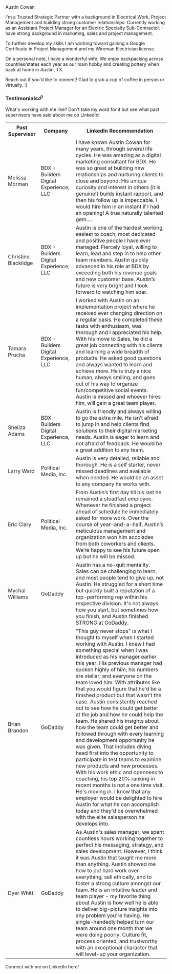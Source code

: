 </Div>
<!--
**austintxcowan/austintxcowan** is a ✨ _special_ ✨ repository because its `README.md` (this file) appears on your GitHub profile.
-->
Austin Cowan
<Div><p> I'm a Trusted Strategic Partner with a background in Electrical Work, Project Management and building strong customer relationships. Currently working as an Assistant Project Manager for an Electric Specialty Sub-Contractor. I have strong background in marketing, sales and project management. 

To further develop my skills I am working toward gaining a Google Certificate in Project Management and my Wireman Electrician license. 
 
 On a personal note, I have a wonderful wife. We enjoy backpacking across countries/states each year as our main hobby and creating pottery when back at home in Austin, TX. 
 
 Reach out if you'd like to connect! Glad to grab a cup of coffee in person or virtually. :) </p>
<div class="markdown-heading" dir="auto"><h3 class="heading-element" dir="auto">Testimonials<a id="user-content-testimonials" class="anchor" aria-label="Permalink: Testimonials" href="#testimonials"><svg class="octicon octicon-link" viewBox="0 0 16 16" version="1.1" width="16" height="16" aria-hidden="true"><path d="m7.775 3.275 1.25-1.25a3.5 3.5 0 1 1 4.95 4.95l-2.5 2.5a3.5 3.5 0 0 1-4.95 0 .751.751 0 0 1 .018-1.042.751.751 0 0 1 1.042-.018 1.998 1.998 0 0 0 2.83 0l2.5-2.5a2.002 2.002 0 0 0-2.83-2.83l-1.25 1.25a.751.751 0 0 1-1.042-.018.751.751 0 0 1-.018-1.042Zm-4.69 9.64a1.998 1.998 0 0 0 2.83 0l1.25-1.25a.751.751 0 0 1 1.042.018.751.751 0 0 1 .018 1.042l-1.25 1.25a3.5 3.5 0 1 1-4.95-4.95l2.5-2.5a3.5 3.5 0 0 1 4.95 0 .751.751 0 0 1-.018 1.042.751.751 0 0 1-1.042.018 1.998 1.998 0 0 0-2.83 0l-2.5 2.5a1.998 1.998 0 0 0 0 2.83Z"></path></svg></a></div>
<markdown-accessiblity-table><table>
 What's working with me like? Don't take my word for it but see what past supervisors have said about me on LinkedIn! <tbody><tr>
    <th>Past Supervisor</th>
    <th>Company</th>
  <th>LinkedIn Recommendation</th>
  </tr>
<td>Melissa Morman</td>
    <td>BDX - Builders Digital Experience, LLC</td>    
    <td>I have known Austin Cowan for many years, through several life cycles. He was amazing as a digital marketing consultant for BDX. He was so great at building new relationships and nurturing clients to close and beyond. His unique curiosity and interest in others (it is genuine!) builds instant rapport, and then his follow up is impeccable. I would hire him in an instant if I had an opening! A true naturally talented gem....</td> 
  <tr>  
  <td>Christine Blacklidge</td>
    <td>BDX - Builders Digital Experience, LLC</td>    
    <td>Austin is one of the hardest working, easiest to coach, most dedicated and positive people I have ever managed. Fiercely loyal, willing to learn, lead and step in to help other team members. Austin quickly advanced in his role at BDX by exceeding both his revenue goals and new customer base. Austin’s future is very bright and I look forward to watching him soar. </td>   
  <tr>
    <td>Tamara Prucha</td>
    <td>BDX - Builders Digital Experience, LLC</td>    
    <td>I worked with Austin on an implementation project where he received ever changing direction on a regular basis. He completed these tasks with enthusiasm, was thorough and I appreciated his help. With his move to Sales, he did a great job connecting with his clients and learning a wide breadth of products. He asked good questions and always wanted to learn and achieve more. He is truly a nice human, always smiling, and goes out of his way to organize fun/competitive social events. Austin is missed and whoever hires him, will gain a great team player.</td>
     <tr>
    <td>Sheliza Adams</td>
    <td>BDX - Builders Digital Experience, LLC</td>    
    <td>Austin is friendly and always willing to go the extra mile. He isn’t afraid to jump in and help clients find solutions to their digital marketing needs. Austin is eager to learn and not afraid of feedback. He would be a great addition to any team.</td>
 <tr>  
   <tr>  
  <td>Larry Ward</td>
    <td>Political Media, Inc.</td>    
    <td>Austin is very detailed, reliable and thorough. He is a self starter, never missed deadlines and available when needed. He would be an asset to any company he works with.</td>
   <tr>  
  <td>Eric Clary</td>
    <td>Political Media, Inc.</td>    
    <td>From Austin’s first day till his last he remained a steadfast employee. Whenever he finished a project ahead of schedule he immediately asked for more work. Over the course of year-and-a-half, Austin’s meticulous management and organization won him accolades from both coworkers and clients. We’re happy to see his future open up but he will be missed. </td> 
  <tr>  
  <td>Mychal Williams</td>
    <td>GoDaddy</td>    
    <td>Austin has a no-quit mentality. Sales can be challenging to learn, and most people tend to give up, not Austin. He struggled for a short time but quickly built a reputation of a top-performing rep within his respective division. It's not always how you start, but sometimes how you finish, and Austin finished STRONG at GoDaddy.</td>
  <tr>  
  <td>Brian Brandon</td>
    <td>GoDaddy</td>    
    <td>"This guy never stops" is what I thought to myself when I started working with Austin. I knew I had something special when I was introduced as his manager earlier this year. His previous manager had spoken highly of him; his numbers are stellar; and everyone on the team loved him. With attributes like that you would figure that he'd be a finished product but that wasn't the case. Austin consistently reached out to see how he could get better at the job and how he could help the team. He shared his insights about how the team could get better and followed through with every learning and development opportunity he was given. That includes diving head first into the opportunity to participate in test teams to examine new products and new processes. With his work ethic and openness to coaching, his top 20% ranking in recent months is not a one time visit. He's moving in. I know that any employer would be delighted to hire Austin for what he can accomplish today and they'd be overwhelmed with the elite salesperson he develops into.</td>
  <tr>  
  <td>Dyer Whitt</td>
    <td>GoDaddy</td>    
    <td>As Austin's sales manager, we spent countless hours working together to perfect his messaging, strategy, and sales development. However, I think it was Austin that taught me more than anything. Austin showed me how to put hard work over everything, sell ethically, and to foster a strong culture amongst our team. He is an intuitive leader and team player - my favorite thing about Austin is how well he is able to deliver big-picture insights into any problem you're having. He single-handedly helped turn our team around one month that we were doing poorly. Culture fit, process oriented, and trustworthy with an exceptional character that will level-up your organization.</td>  <tr>
     </tr>  </tr></tbody></table></markdown-accessiblity-table>
 <p>Connect with me on LinkedIn here! <link = https://www.linkedin.com/in/austintxcowan/></p>
 </article>
  </div>
